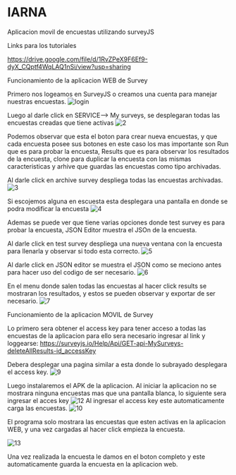 # IARNA
Aplicacion movil de encuestas utilizando surveyJS


Links para los tutoriales

https://drive.google.com/file/d/1RvZPeX9F6Ef9-dyX_CQptf4WqLAQ1nSi/view?usp=sharing


Funcionamiento de la aplicacion WEB de Survey


Primero nos logeamos en SurveyJS o creamos una cuenta para manejar nuestras encuestas.
![login](https://user-images.githubusercontent.com/37817818/66236801-aba72000-e6b0-11e9-82d7-2ce446f49a53.jpg)

Luego al darle click en SERVICE--> My surveys, se desplegaran todas las encuestas creadas que tiene activas
![2](https://user-images.githubusercontent.com/37817818/66237876-63d5c800-e6b3-11e9-9480-4855e2e17e5c.jpg)

Podemos observar que esta el boton para crear nueva encuestas, y que cada encuesta posee sus botones en este caso los mas importante son Run que es para probar la encuesta, Results que es para observar los resultados de la encuesta, clone para duplicar la encuesta con las mismas caracteristicas y arhive que guardas las encuestas como tipo archivadas.

Al darle click en archive survey despliega todas las encuestas archivadas.
![3](https://user-images.githubusercontent.com/37817818/66238014-c6c75f00-e6b3-11e9-8951-0350cb6f1ccc.jpg)

Si escojemos alguna en escuesta esta desplegara una pantalla en donde se podra modificar la encuesta
![4](https://user-images.githubusercontent.com/37817818/66238088-f9715780-e6b3-11e9-8f99-af66009a5524.jpg)

Ademas se puede ver que tiene varias opciones donde test survey es para probar la encuesta, JSON Editor muestra el JSOn de la encuesta.

Al darle click en test survey despliega una nueva ventana con la encuesta para llenarla y observar si todo esta correcto.
![5](https://user-images.githubusercontent.com/37817818/66238229-4ce3a580-e6b4-11e9-89fe-ea60b470429e.jpg)

Al darle click en JSON editor se muestra el JSON como se meciono antes para hacer uso del codigo de ser necesario.
![6](https://user-images.githubusercontent.com/37817818/66238244-5a992b00-e6b4-11e9-86b5-3a41a27f69c7.jpg)

En el menu donde salen todas las encuestas al hacer click results se mostraran los resultados, y estos se pueden observar y exportar de ser necesario.
![7](https://user-images.githubusercontent.com/37817818/66238359-b19f0000-e6b4-11e9-847b-b351cefd5bc6.jpg)

Funcionamiento de la aplicacion MOVIL de Survey

Lo primero sera obtener el access key para tener acceso a todas las encuestas de la aplicacion para ello sera necesario ingresar al link y loggearse:
https://surveyjs.io/Help/Api/GET-api-MySurveys-deleteAllResults-id_accessKey

Debera desplegar una pagina similar a esta donde lo subrayado desplegara el access key.
![9](https://user-images.githubusercontent.com/37817818/66238510-fc207c80-e6b4-11e9-8001-3edf18fe5e0a.jpg)

Luego instalaremos el APK de la aplicacion. Al iniciar la aplicacion no se mostrara ninguna encuestas mas que una pantalla blanca, lo siguiente sera ingresar el acces key
![12](https://user-images.githubusercontent.com/37817818/66239312-ca101a00-e6b6-11e9-956c-d2290b1f77cc.png)
Al ingresar el access key este automaticamente carga las encuestas.
![10](https://user-images.githubusercontent.com/37817818/66239349-e2803480-e6b6-11e9-98dd-fe673ecbbd0a.jpg)

El programa solo mostrara las encuestas que esten activas en la aplicacion WEB, y una vez cargadas al hacer click empieza la encuesta.

![13](https://user-images.githubusercontent.com/37817818/66239412-080d3e00-e6b7-11e9-8439-3651c0a04958.jpg)

Una vez realizada la encuesta le damos en el boton completo y este automaticamente guarda la encuesta en la aplicacion web.

